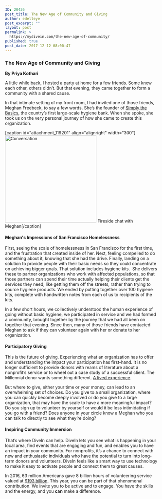```yaml
---
ID: 20436
post_title: The New Age of Community and Giving
author: edelleye
post_excerpt: ""
layout: post
permalink: >
  https://mydivein.com/the-new-age-of-community/
published: true
post_date: 2017-12-12 08:00:47
---
```

<h3>The New Age of Community and Giving</h3>
<strong>By Priya Kothari</strong>

A little while back, I hosted a party at home for a few friends. Some knew each other, others didn’t. But that evening, they came together to form a community with a shared cause.

In that intimate setting of my front room, I had invited one of those friends, Meghan Freebeck, to say a few words. She’s the founder of <a href="http://www.simplythebasics.org/">Simply the Basics</a>, the country’s first large-scale hygiene bank. When she spoke, she took us on the very personal journey of how she came to create this organization.

[caption id="attachment_119201" align="alignright" width="300"]<img class="wp-image-119201 size-medium" src="https://mydivein.com/wp-content/uploads/2017/12/firesidechat-300x287.png" alt="Conversation" width="300" height="287" /> Fireside chat with Meghan[/caption]
<h4>Meghan's Impressions of San Francisco Homelessness</h4>
First, seeing the scale of homelessness in San Francisco for the first time, and the frustration that created inside of her. Next, feeling compelled to do something about it, knowing that she had the drive. Finally, landing on a solution to provide people with their basic needs so they could concentrate on achieving bigger goals. That solution includes hygiene kits.  She delivers these to partner organizations who work with affected populations, so that those partners can spend their time actually helping their clients get the services they need, like getting them off the streets, rather than trying to source hygiene products. We ended by putting together over 100 hygiene kits, complete with handwritten notes from each of us to recipients of the kits.

In a few short hours, we collectively understood the human experience of going without basic hygiene, we participated in service and we had formed a community, brought together by the journey that we had all been on together that evening. Since then, many of those friends have contacted Meghan to ask if they can volunteer again with her or donate to her organization.
<h4>Participatory Giving</h4>
This is the future of giving. Experiencing what an organization has to offer and understanding the impact your participation has first-hand. It is no longer sufficient to provide donors with reams of literature about a nonprofit’s service or to wheel out a case study of a successful client. The Millennial donor wants something different. <a href="https://www.openimpact.io/giving-code/">A lived experience</a>.

But where to give, either your time or your money, can lead to an overwhelming set of choices. Do you give to a small organization, where you can quickly become deeply involved or do you give to a large organization, that may have the scale to have a more meaningful impact? Do you sign up to volunteer by yourself or would it be less intimidating if you go with a friend? Does anyone in your circle know a Meghan who you can talk to directly to see what they’re doing?
<h4>Inspiring Community Immersion</h4>
That’s where DiveIn can help. DiveIn lets you see what is happening in your local area, find events that are engaging and fun, and enables you to have an impact in your community. For nonprofits, it’s a chance to connect with new and enthusiastic individuals who have the potential to turn into long-term donors and volunteers. DiveIn feels like a smart way to use technology to make it easy to activate people and connect them to great causes.

In 2016, 63 million Americans gave 8 billion hours of volunteering service valued at <a href="https://www.independentsector.org/resource/the-value-of-volunteer-time/">$193 billion</a>. This year, you can be part of that phenomenal contribution. We invite you to be active and to engage. You have the skills and the energy, and you <b>can</b> make a difference.